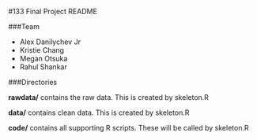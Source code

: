 #133 Final Project README

###Team
* Alex Danilychev Jr
* Kristie Chang
* Megan Otsuka
* Rahul Shankar

###Directories

**rawdata/** contains the raw data. This is created by skeleton.R

**data/** contains clean data. This is created by skeleton.R

**code/** contains all supporting R scripts. These will be called by skeleton.R
